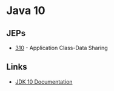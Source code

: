 # Java 10

## JEPs

* [310](https://openjdk.java.net/jeps/310) - Application Class-Data Sharing

## Links

* [JDK 10 Documentation](https://docs.oracle.com/javase/10/)